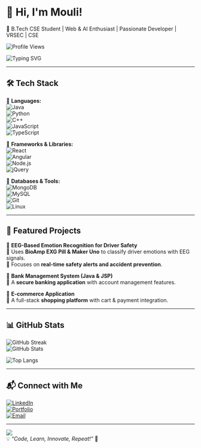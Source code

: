 # 👋 Hi, I'm Mouli!  
🚀 B.Tech CSE Student | Web & AI Enthusiast | Passionate Developer  | VRSEC | CSE

![Profile Views](https://komarev.com/ghpvc/?username=mouli&color=blue)

![Typing SVG](https://readme-typing-svg.herokuapp.com?font=Fira+Code&weight=600&size=20&pause=1000&color=F7B801&center=true&width=800&lines=Welcome+to+my+GitHub+Profile!;Full-Stack+Developer+%7C+AI+ML+Enthusiast+%7C+Tech+Explorer!)

---

## 🛠 Tech Stack

🔹 **Languages:**  
![Java](https://img.shields.io/badge/Java-ED8B00?style=for-the-badge&logo=java&logoColor=white)  
![Python](https://img.shields.io/badge/Python-3776AB?style=for-the-badge&logo=python&logoColor=white)  
![C++](https://img.shields.io/badge/C++-00599C?style=for-the-badge&logo=cplusplus&logoColor=white)  
![JavaScript](https://img.shields.io/badge/JavaScript-F7DF1E?style=for-the-badge&logo=javascript&logoColor=black)  
![TypeScript](https://img.shields.io/badge/TypeScript-007ACC?style=for-the-badge&logo=typescript&logoColor=white)  

🔹 **Frameworks & Libraries:**  
![React](https://img.shields.io/badge/React-61DAFB?style=for-the-badge&logo=react&logoColor=black)  
![Angular](https://img.shields.io/badge/Angular-DD0031?style=for-the-badge&logo=angular&logoColor=white)  
![Node.js](https://img.shields.io/badge/Node.js-43853D?style=for-the-badge&logo=node-dot-js&logoColor=white)  
![jQuery](https://img.shields.io/badge/jQuery-0769AD?style=for-the-badge&logo=jquery&logoColor=white)  

🔹 **Databases & Tools:**  
![MongoDB](https://img.shields.io/badge/MongoDB-4EA94B?style=for-the-badge&logo=mongodb&logoColor=white)  
![MySQL](https://img.shields.io/badge/MySQL-4479A1?style=for-the-badge&logo=mysql&logoColor=white)  
![Git](https://img.shields.io/badge/Git-F05032?style=for-the-badge&logo=git&logoColor=white)  
![Linux](https://img.shields.io/badge/Linux-FCC624?style=for-the-badge&logo=linux&logoColor=black)  

---

## 🌟 Featured Projects

🚗 **EEG-Based Emotion Recognition for Driver Safety**  
📌 Uses **BioAmp EXG Pill & Maker Uno** to classify driver emotions with EEG signals.  
📌 Focuses on **real-time safety alerts and accident prevention**.  

🏦 **Bank Management System (Java & JSP)**  
📌 A **secure banking application** with account management features.  

🛒 **E-commerce Application**  
📌 A full-stack **shopping platform** with cart & payment integration.  

---

## 📊 GitHub Stats  
![GitHub Streak](https://github-readme-streak-stats.herokuapp.com/?user=mouli&theme=dark)  
![GitHub Stats](https://github-readme-stats.vercel.app/api?username=mouli&show_icons=true&theme=dark)  

![Top Langs](https://github-readme-stats.vercel.app/api/top-langs/?username=mouli&layout=compact&theme=dark)  

---

## 📬 Connect with Me  
[![LinkedIn](https://img.shields.io/badge/LinkedIn-blue?style=for-the-badge&logo=linkedin)](https://linkedin.com/in/mouli)  
[![Portfolio](https://img.shields.io/badge/Portfolio-Visit-blue?style=for-the-badge)](https://mouli-portfolio.com)  
[![Email](https://img.shields.io/badge/Email-contact-red?style=for-the-badge)](mailto:mouli@email.com)  

---

![](https://media.giphy.com/media/hvRJCLFzcasrR4ia7z/giphy.gif)  
💡 *“Code, Learn, Innovate, Repeat!”* 🚀
